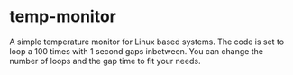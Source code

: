 # temp-monitor
A simple temperature monitor for Linux based systems. The code is set to loop a 100 times with 1 second gaps inbetween. You can change the number of loops and the gap time to fit your needs.
